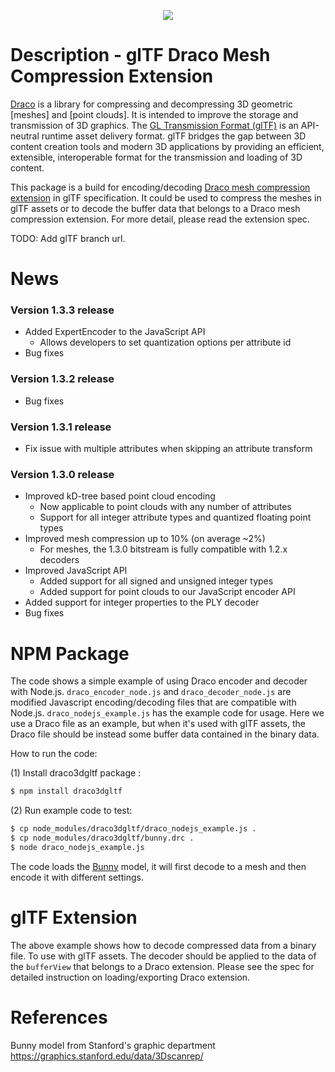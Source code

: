 
<p align="center">
<img src="https://github.com/google/draco/raw/master/docs/DracoLogo.jpeg" />
</p>

Description - glTF Draco Mesh Compression Extension
===================================================


[Draco] is a library for compressing and decompressing 3D geometric [meshes] and [point clouds]. It is intended to improve the storage and transmission of 3D graphics.
The [GL Transmission Format (glTF)](https://github.com/KhronosGroup/glTF) is an API-neutral runtime asset delivery format. glTF bridges the gap between 3D content creation tools and modern 3D applications by providing an efficient, extensible, interoperable format for the transmission and loading of 3D content.

This package is a build for encoding/decoding [Draco mesh compression extension](https://github.com/KhronosGroup/glTF/pull/874) in glTF specification. It could be used to compress the meshes in glTF assets or to decode the buffer data that belongs to a Draco mesh compression extension. For more detail, please read the extension spec.

TODO: Add glTF branch url.

News
=======
### Version 1.3.3 release
* Added ExpertEncoder to the JavaScript API
  * Allows developers to set quantization options per attribute id
* Bug fixes

### Version 1.3.2 release
* Bug fixes

### Version 1.3.1 release
* Fix issue with multiple attributes when skipping an attribute transform

### Version 1.3.0 release
* Improved kD-tree based point cloud encoding
  * Now applicable to point clouds with any number of attributes
  * Support for all integer attribute types and quantized floating point types
* Improved mesh compression up to 10% (on average ~2%)
  * For meshes, the 1.3.0 bitstream is fully compatible with 1.2.x decoders
* Improved JavaScript API
  * Added support for all signed and unsigned integer types
  * Added support for point clouds to our JavaScript encoder API
* Added support for integer properties to the PLY decoder
* Bug fixes

NPM Package
===========

The code shows a simple example of using Draco encoder and decoder with Node.js.
`draco_encoder_node.js` and `draco_decoder_node.js` are modified Javascript
encoding/decoding files that are compatible with Node.js.
`draco_nodejs_example.js` has the example code for usage.
Here we use a Draco file as an example, but when it's used with glTF assets, the
Draco file should be instead some buffer data contained in the binary data.

How to run the code:

(1) Install draco3dgltf package :

~~~~~ bash
$ npm install draco3dgltf
~~~~~

(2) Run example code to test:

~~~~~ bash
$ cp node_modules/draco3dgltf/draco_nodejs_example.js .
$ cp node_modules/draco3dgltf/bunny.drc .
$ node draco_nodejs_example.js
~~~~~

The code loads the [Bunny] model, it will first decode to a mesh
and then encode it with different settings.

glTF Extension
==============

The above example shows how to decode compressed data from a binary file. To use with glTF assets. The decoder should be applied to the data of the `bufferView` that belongs to a Draco extension. Please see the spec for detailed instruction on loading/exporting Draco extension.

References
==========
[Draco]: https://github.com/google/draco
[Bunny]: https://graphics.stanford.edu/data/3Dscanrep/

Bunny model from Stanford's graphic department <https://graphics.stanford.edu/data/3Dscanrep/>
